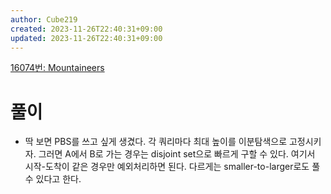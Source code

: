 ```yaml
---
author: Cube219
created: 2023-11-26T22:40:31+09:00
updated: 2023-11-26T22:40:31+09:00
---
```


[16074번: Mountaineers](https://www.acmicpc.net/problem/16074)

# 풀이

* 딱 보면 PBS를 쓰고 싶게 생겼다. 각 쿼리마다 최대 높이를 이분탐색으로 고정시키자. 그러면 A에서 B로 가는 경우는 disjoint set으로 빠르게 구할 수 있다. 여기서 시작-도착이 같은 경우만 예외처리하면 된다. 다르게는 smaller-to-larger로도 풀 수 있다고 한다.
